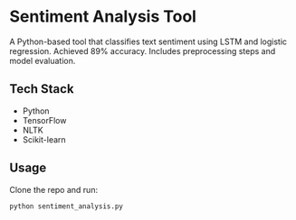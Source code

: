 # Sentiment Analysis Tool

A Python-based tool that classifies text sentiment using LSTM and logistic regression. Achieved 89% accuracy. Includes preprocessing steps and model evaluation.

## Tech Stack
- Python
- TensorFlow
- NLTK
- Scikit-learn

## Usage
Clone the repo and run:
```bash
python sentiment_analysis.py
